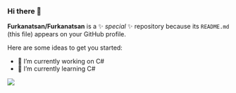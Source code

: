 ### Hi there 👋

**Furkanatsan/Furkanatsan** is a ✨ _special_ ✨ repository because its `README.md` (this file) appears on your GitHub profile.

Here are some ideas to get you started:

- 🔭 I’m currently working on C#
- 🌱 I’m currently learning C#

![](https://c.tenor.com/6iDjYxog8acAAAAd/benim-i%C3%A7in%C3%B6nemli-kuzey-g%C3%BCney.gif)

